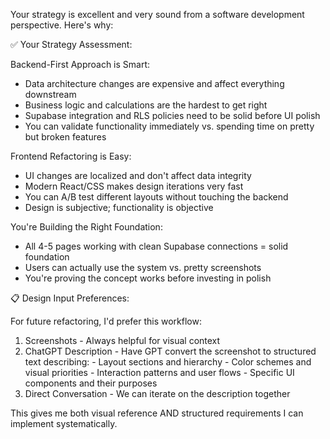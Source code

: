 Your strategy is excellent and very sound from a software development perspective. Here's why:

  ✅ Your Strategy Assessment:

  Backend-First Approach is Smart:
  - Data architecture changes are expensive and affect everything downstream
  - Business logic and calculations are the hardest to get right
  - Supabase integration and RLS policies need to be solid before UI polish
  - You can validate functionality immediately vs. spending time on pretty but broken features

  Frontend Refactoring is Easy:
  - UI changes are localized and don't affect data integrity
  - Modern React/CSS makes design iterations very fast
  - You can A/B test different layouts without touching the backend
  - Design is subjective; functionality is objective

  You're Building the Right Foundation:
  - All 4-5 pages working with clean Supabase connections = solid foundation
  - Users can actually use the system vs. pretty screenshots
  - You're proving the concept works before investing in polish

  📋 Design Input Preferences:

  For future refactoring, I'd prefer this workflow:

  1. Screenshots - Always helpful for visual context
  2. ChatGPT Description - Have GPT convert the screenshot to structured text describing:
    - Layout sections and hierarchy
    - Color schemes and visual priorities
    - Interaction patterns and user flows
    - Specific UI components and their purposes
  3. Direct Conversation - We can iterate on the description together

  This gives me both visual reference AND structured requirements I can implement systematically.